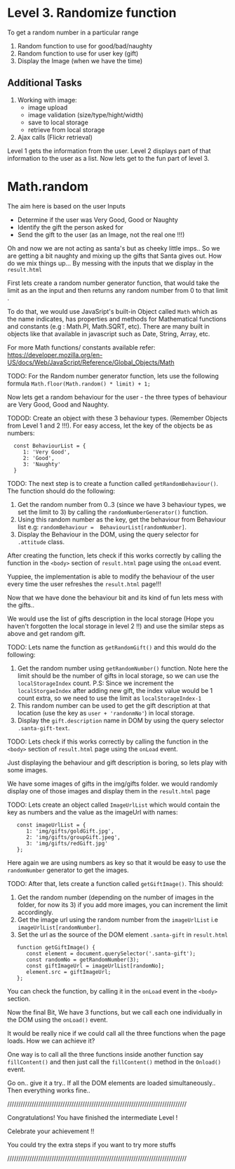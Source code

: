 Level 3. Randomize function
===========================

  To get a random number in a particular range
  1. Random function to use for good/bad/naughty
  2. Random function to use for user key (gift)
  3. Display the Image (when we have the time)


Additional Tasks
-----------

  1. Working with image:
     -  image upload
     -  image validation (size/type/hight/width)
     -  save to local storage
     -  retrieve from local storage
  2. Ajax calls (Flickr retrieval)



  Level 1 gets the information from the user. 
  Level 2 displays part of that information to the user as a list. 
  Now lets get to the fun part of level 3.


Math.random
============

  The aim here is based on the user Inputs
   - Determine if the user was Very Good, Good or Naughty
   - Identify the gift the person asked for
   - Send the gift to the user (as an Image, not the real one !!!)

  Oh and now we are not acting as santa's but as cheeky little imps.. 
  So we are getting a bit naughty and mixing up the gifts that Santa 
  gives out. How do we mix things up... By messing with the inputs that 
  we display in the `result.html`

  First lets create a random number generator function, that would take 
  the limit as an the input and then returns any random number from 0 to 
  that limit .

  To do that, we would use JavaSript's built-in Object called `Math` which 
  as the name indicates, has properties and methods for Mathematical 
  functions and constants (e.g : Math.PI, Math.SQRT, etc). There are many 
  built in objects like that available in javascript such as Date, String, 
  Array, etc.

  For more Math functions/ constants available refer: 
  https://developer.mozilla.org/en-US/docs/Web/JavaScript/Reference/Global_Objects/Math 

  TODO: For the Random number generator function, lets use the following 
  formula
    `Math.floor(Math.random() * limit) + 1;`

  Now lets get a random behaviour for the user - the three types of 
  behaviour are Very Good, Good and Naughty.
  
  TODOD: Create an object with these 3 behaviour types. (Remember Objects 
  from  Level 1 and 2 !!!). For easy access, let the key of the objects be 
  as numbers:
  
  ```
    const BehaviourList = {
       1: 'Very Good',
       2: 'Good',
       3: 'Naughty'
    }
  ```
  
  TODO: The next step is to create a function called `getRandomBehaviour()`. 
  The function should do the following:
   1. Get the random number from 0..3 (since we have 3 behaviour types, we 
   set the limit to 3) by calling the `randomNumberGenerator()` function.
   2. Using this random number as the key, get the behaviour from Behaviour 
   list e.g: `randomBehaviour =  BehaviourList[randomNumber]`.
   3. Display the Behaviour in the DOM, using the query selector for 
   `.attitude` class.

  After creating the function, lets check if this works correctly by calling 
  the function in the `<body>` section of `result.html` page using the `onLoad` 
  event.

  Yuppiee, the implementation is able to modify the behaviour of the user 
  every time the user refreshes the `result.html` page!!!

  Now that we have done the behaviour bit and its kind of fun lets mess 
  with the gifts..

  We would use the list of gifts description in the local storage (Hope 
  you haven't forgotten the local storage in level 2 !!) and use the similar 
  steps as above and get random gift.

  TODO: Lets name the function as `getRandomGift()` and this would do the 
  following:
   1. Get the random number using `getRandomNumber()` function. Note here the 
   limit should be the number of gifts in local storage, so we can use the 
   `localStorageIndex` count.
   P.S: Since we increment the `localStorgaeIndex` after adding new gift, 
   the index value would be 1 count extra, so we need to use the limit as 
   `localStorageIndex-1`
   2. This random number can be used to get the gift description at that location 
   (use the key as `user + 'randonmNo'`) in local storage.
   3. Display the `gift.description` name in DOM by using the query selector 
   `.santa-gift-text`.

  TODO: Lets check if this works correctly by calling the function in the 
  `<body>` section of `result.html` page using the `onLoad` event.

  Just displaying the behaviour and gift description is boring, so lets play 
  with some images.

  We have some images of gifts in the img/gifts folder. we would randomly display 
  one of those images and display them in the `result.html` page

  TODO: Lets create an object called `ImageUrlList` which would contain the 
  key as numbers and the value as the imageUrl with names:
  
  ```
     const imageUrlList = {
        1: 'img/gifts/goldGift.jpg',
        2: 'img/gifts/groupGift.jpeg',
        3: 'img/gifts/redGift.jpg'
     };
  ```
  
  Here again we are using numbers as key so that it would be easy to use the 
  `randomNumber` generator to get the images.

  TODO: After that, lets create a function called `getGiftImage()`. This should:
   1. Get the random number (depending on the number of images in the folder, 
   for now its 3) if you add more images, you can increment the limit accordingly.
   2. Get the image url using the random number from the `imageUrlList` i.e 
   `imageUrlList[randomNumber]`.
   3. Set the url as the source of the DOM element `.santa-gift` in `result.html`
   
  ```
     function getGiftImage() {
        const element = document.querySelector('.santa-gift');
        const randomNo = getRandomNumber(3);
        const giftImageUrl = imageUrlList[randomNo];
        element.src = giftImageUrl;
     };
  ```
  
  You can check the function, by calling it in the `onLoad` event in the `<body>` 
  section.

  Now the final Bit, We have 3 functions, but we call each one individually in 
  the DOM using the `onLoad()` event.
  
  It would be really nice if we could call all the three functions when the page 
  loads. How we can achieve it?

  One way is to call all the three functions inside another function say 
  `fillContent()` and then just call the `fillContent()` method in the `Onload()` 
  event.
  
  Go on.. give it a try..
  If all the DOM elements are loaded simultaneously.. Then everything works fine..



/////////////////////////////////////////////////////////////////////////////////

  Congratulations! You have finished the intermediate Level !
  
  Celebrate your achievement !!
  
  You could try the extra steps if you want to try more stuffs

/////////////////////////////////////////////////////////////////////////////////

